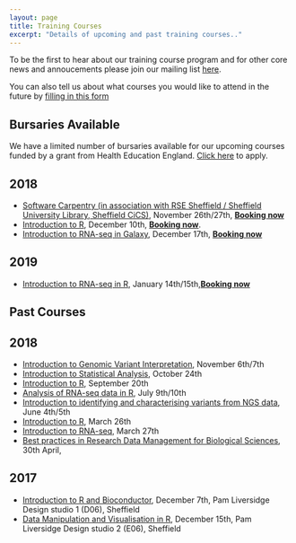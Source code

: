 ```yaml
---
layout: page
title: Training Courses
excerpt: "Details of upcoming and past training courses.."
---
```


To be the first to hear about our training course program and for other core news and annoucements please join our mailing list [here](https://groups.google.com/a/sheffield.ac.uk/forum/#!forum/bioinformatics-core-news/join). 

You can also tell us about what courses you would like to attend in the future by [filling in this form](http://goo.gl/97fZGt)

## Bursaries Available

We have a limited number of bursaries available for our upcoming courses funded by a grant from Health Education England. [Click here](https://docs.google.com/forms/d/e/1FAIpQLSdNIWfgFD9WUiq4wDa-8kNDyhpkAh8VgtvzjlctY2dnldfo7A/viewform) to apply.

## 2018

- [Software Carpentry (in association with RSE Sheffield / Sheffield University Library, Sheffield CiCS)](http://sbc.shef.ac.uk/2018-11-26-sheffield/), November 26th/27th, [**Booking now**](https://onlineshop.shef.ac.uk/conferences-and-events/faculty-of-medicine-dentistry-and-health/neuroscience/software-carpentry)
- [Introduction to R](http://sbc.shef.ac.uk/training/r-introduction-2018-12-10), December 10th, [**Booking now**](https://onlineshop.shef.ac.uk/conferences-and-events/faculty-of-medicine-dentistry-and-health/neuroscience/introduction-to-r).
- [Introduction to RNA-seq in Galaxy](http://sbc.shef.ac.uk/training/rna-seq-introduction-2018-12-17), December 17th, [**Booking now**](https://onlineshop.shef.ac.uk/conferences-and-events/faculty-of-medicine-dentistry-and-health/neuroscience/introduction-to-rnaseq)
 
## 2019
 
- [Introduction to RNA-seq in R](http://sbc.shef.ac.uk/training/rna-seq-in-r-2019-01-14), January 14th/15th,[**Booking now**](https://onlineshop.shef.ac.uk/conferences-and-events/faculty-of-medicine-dentistry-and-health/neuroscience/introduction-to-analysing-rnaseq-data-in-r-january-2019)

## Past Courses

## 2018
- [Introduction to Genomic Variant Interpretation](http://sbc.shef.ac.uk/training/variants-introduction-2018-11-06), November 6th/7th
- [Introduction to Statistical Analysis](http://sbc.shef.ac.uk/training/stats-introduction-2018-10-24), October 24th
- [Introduction to R](http://sbc.shef.ac.uk/training/r-introduction-2018-09-20), September 20th
- [Analysis of RNA-seq data in R](http://sbc.shef.ac.uk/training/rna-seq-in-r-2018-07-09/), July 9th/10th
- [Introduction to identifying and characterising variants from NGS data](http://sbc.shef.ac.uk/training/variants-introduction-2018-06-04/), June 4th/5th
- [Introduction to R](http://sbc.shef.ac.uk/training/r-introduction-2018-03-26/), March 26th
- [Introduction to RNA-seq](http://sbc.shef.ac.uk/training/rna-seq-introduction-2018-03-27/), March 27th
- [Best practices in Research Data Management for Biological Sciences](http://sbc.shef.ac.uk/training/data-management-2018-04-30/), 30th April, 

## 2017

- [Introduction to R and Bioconductor](r-introduction-2017-12-07), December 7th, Pam Liversidge Design studio 1 (D06), Sheffield
- [Data Manipulation and Visualisation in R](r-tidyverse-2017-12-15), December 15th, Pam Liversidge Design studio 2 (E06), Sheffield



